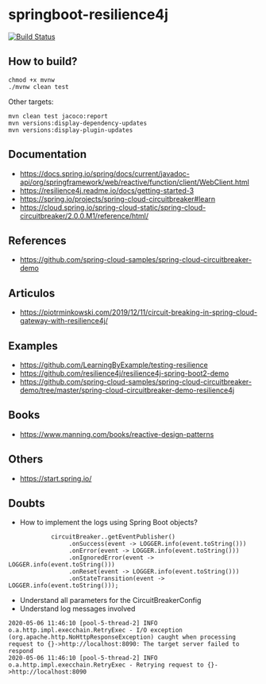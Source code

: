 # springboot-resilience4j

[![Build Status](https://travis-ci.org/jabrena/springboot-resilience4j.svg?branch=master)](https://travis-ci.org/jabrena/springboot-resilience4j)

## How to build?

```
chmod +x mvnw
./mvnw clean test
```

Other targets:

```
mvn clean test jacoco:report
mvn versions:display-dependency-updates
mvn versions:display-plugin-updates
```

## Documentation

- https://docs.spring.io/spring/docs/current/javadoc-api/org/springframework/web/reactive/function/client/WebClient.html
- https://resilience4j.readme.io/docs/getting-started-3
- https://spring.io/projects/spring-cloud-circuitbreaker#learn
- https://cloud.spring.io/spring-cloud-static/spring-cloud-circuitbreaker/2.0.0.M1/reference/html/

## References

- https://github.com/spring-cloud-samples/spring-cloud-circuitbreaker-demo

## Articulos

- https://piotrminkowski.com/2019/12/11/circuit-breaking-in-spring-cloud-gateway-with-resilience4j/

## Examples

- https://github.com/LearningByExample/testing-resilience
- https://github.com/resilience4j/resilience4j-spring-boot2-demo
- https://github.com/spring-cloud-samples/spring-cloud-circuitbreaker-demo/tree/master/spring-cloud-circuitbreaker-demo-resilience4j

## Books

- https://www.manning.com/books/reactive-design-patterns

## Others

- https://start.spring.io/

## Doubts

- How to implement the logs using Spring Boot objects?

```
            circuitBreaker..getEventPublisher()
                 .onSuccess(event -> LOGGER.info(event.toString()))
                 .onError(event -> LOGGER.info(event.toString()))
                 .onIgnoredError(event -> LOGGER.info(event.toString()))
                 .onReset(event -> LOGGER.info(event.toString()))
                 .onStateTransition(event -> LOGGER.info(event.toString()));

```

- Understand all parameters for the CircuitBreakerConfig
- Understand log messages involved

```
2020-05-06 11:46:10 [pool-5-thread-2] INFO  o.a.http.impl.execchain.RetryExec - I/O exception (org.apache.http.NoHttpResponseException) caught when processing request to {}->http://localhost:8090: The target server failed to respond
2020-05-06 11:46:10 [pool-5-thread-2] INFO  o.a.http.impl.execchain.RetryExec - Retrying request to {}->http://localhost:8090
```
